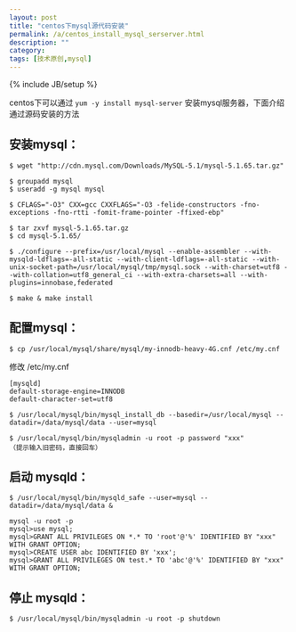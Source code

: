```yaml
---
layout: post
title: "centos下mysql源代码安装"
permalink: /a/centos_install_mysql_serserver.html
description: ""
category: 
tags: [技术原创,mysql]
---
```

{% include JB/setup %}

centos下可以通过 `yum -y install mysql-server` 安装mysql服务器，下面介绍通过源码安装的方法

安装mysql： 
-----

	$ wget "http://cdn.mysql.com/Downloads/MySQL-5.1/mysql-5.1.65.tar.gz"

	$ groupadd mysql
	$ useradd -g mysql mysql

	$ CFLAGS="-O3" CXX=gcc CXXFLAGS="-O3 -felide-constructors -fno-exceptions -fno-rtti -fomit-frame-pointer -ffixed-ebp"

	$ tar zxvf mysql-5.1.65.tar.gz
	$ cd mysql-5.1.65/

	$ ./configure --prefix=/usr/local/mysql --enable-assembler --with-mysqld-ldflags=-all-static --with-client-ldflags=-all-static --with-unix-socket-path=/usr/local/mysql/tmp/mysql.sock --with-charset=utf8 --with-collation=utf8_general_ci --with-extra-charsets=all --with-plugins=innobase,federated

	$ make & make install


配置mysql： 
-----

	$ cp /usr/local/mysql/share/mysql/my-innodb-heavy-4G.cnf /etc/my.cnf

修改 /etc/my.cnf

	[mysqld]
	default-storage-engine=INNODB
	default-character-set=utf8

	$ /usr/local/mysql/bin/mysql_install_db --basedir=/usr/local/mysql --datadir=/data/mysql/data --user=mysql

	$ /usr/local/mysql/bin/mysqladmin -u root -p password "xxx"
	（提示输入旧密码，直接回车）


启动 mysqld： 
-----

	$ /usr/local/mysql/bin/mysqld_safe --user=mysql --datadir=/data/mysql/data &

	mysql -u root -p
	mysql>use mysql;
	mysql>GRANT ALL PRIVILEGES ON *.* TO 'root'@'%' IDENTIFIED BY "xxx" WITH GRANT OPTION;
	mysql>CREATE USER abc IDENTIFIED BY 'xxx';
	mysql>GRANT ALL PRIVILEGES ON test.* TO 'abc'@'%' IDENTIFIED BY "xxx" WITH GRANT OPTION;


停止 mysqld： 
-----

	$ /usr/local/mysql/bin/mysqladmin -u root -p shutdown
